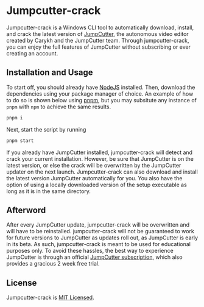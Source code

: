 # Jumpcutter-crack

Jumpcutter-crack is a Windows CLI tool to automatically download, install, and crack the latest version of [JumpCutter](https://jumpcutter.com/), the autonomous video editor created by Carykh and the JumpCutter team. Through jumpcutter-crack, you can enjoy the full features of JumpCutter without subscribing or ever creating an account.

## Installation and Usage

To start off, you should already have [NodeJS](https://nodejs.org) installed. Then, download the dependencies using your package manager of choice. An example of how to do so is shown below using [pnpm](https://pnpm.io), but you may subsitute any instance of `pnpm` with `npm` to achieve the same results.

```bash
pnpm i
```

Next, start the script by running

```bash
pnpm start
```

If you already have JumpCutter installed, jumpcutter-crack will detect and crack your current installation. However, be sure that JumpCutter is on the latest version, or else the crack will be overwritten by the JumpCutter updater on the next launch. Jumpcutter-crack can also download and install the latest version JumpCutter automatically for you. You also have the option of using a locally downloaded version of the setup executable as long as it is in the same directory.

## Afterword

After every JumpCutter update, jumpcutter-crack will be overwritten and will have to be reinstalled. jumpcutter-crack will not be guaranteed to work for future versions to JumpCutter as updates roll out, as JumpCutter is early in its beta. As such, jumpcutter-crack is meant to be used for educational purposes only. To avoid these hassles, the best way to experience JumpCutter is through an official [JumpCutter subscription](https://jumpcutter.com/pricing), which also provides a gracious 2 week free trial.

## License

Jumpcutter-crack is [MIT Licensed](https://github.com/dylan-dang/jumpcutter-crack/blob/master/LICENSE).
